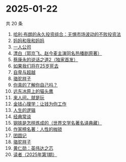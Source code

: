 # 2025-01-22

共 20 条

<!-- BEGIN WEREAD -->
<!-- 最后更新时间 2025-01-22 00:18:15 +0800 -->
1. [哈利·布朗的永久投资组合：无惧市场波动的不败投资法](https://weread.qq.com/web/bookDetail/b7a329505de4ddb7a03fb21)
1. [妈妈和我和妈妈](https://weread.qq.com/web/bookDetail/0ce32c80813ab9974g011e23)
1. [一人公司](https://weread.qq.com/web/bookDetail/ea432780813ab9717g010b08)
1. [漂白（郭京飞、赵今麦主演同名热播剧原著）](https://weread.qq.com/web/bookDetail/f0332010813ab7169g0155ca)
1. [蔡康永的说话之道2（独家首发）](https://weread.qq.com/web/bookDetail/73e32e9056615073ed7d3fe)
1. [如果我们将在25岁死去](https://weread.qq.com/web/bookDetail/ca732b70813ab99c5g019402)
1. [自卑与超越](https://weread.qq.com/web/bookDetail/be932230813ab9941g010d2f)
1. [骆驼祥子](https://weread.qq.com/web/bookDetail/fd1328207268785dfd1479d)
1. [你真的了解你自己吗？](https://weread.qq.com/web/bookDetail/3c732810813ab9858g017de3)
1. [远东冰原上的猫头鹰](https://weread.qq.com/web/bookDetail/4df32750813ab74b8g019255)
1. [来人间，就是玩](https://weread.qq.com/web/bookDetail/a35324f0813ab9994g0118a1)
1. [金钱心理学：让钱为你工作](https://weread.qq.com/web/bookDetail/a9f327d0813ab9941g016f27)
1. [人生的逻辑](https://weread.qq.com/web/bookDetail/3e232ca0813ab99aeg018082)
1. [经典常谈](https://weread.qq.com/web/bookDetail/9da32a30728c5b159dade91)
1. [钢铁是怎样炼成的（世界文学名著名译典藏）](https://weread.qq.com/web/bookDetail/5f432de07183b70e5f4e453)
1. [作家榜名著：人性的枷锁](https://weread.qq.com/web/bookDetail/9c03223071ed56af9c0394e)
1. [团圆记](https://weread.qq.com/web/bookDetail/b64323c0813ab9595g0181f0)
1. [骆驼祥子](https://weread.qq.com/web/bookDetail/fba32490715d9707fba21d1)
1. [黄仁勋：英伟达之芯](https://weread.qq.com/web/bookDetail/47a32050813ab98e3g013257)
1. [读者（2025年第1期）](https://weread.qq.com/web/bookDetail/8a0321b0813ab9902g013d6f)
<!-- END WEREAD -->